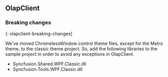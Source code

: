 ## OlapClient

### Breaking changes
{: olapclient-breaking-changes}

We've moved ChromelessWindow control theme files, except for the Metro theme, to the classic theme project. So, add the following libraries to the sample project in order to avoid any exceptions in OlapClient.

* Syncfusion.Shared.WPF.Classic.dll
* Syncfusion.Tools.WPF.Classic.dll